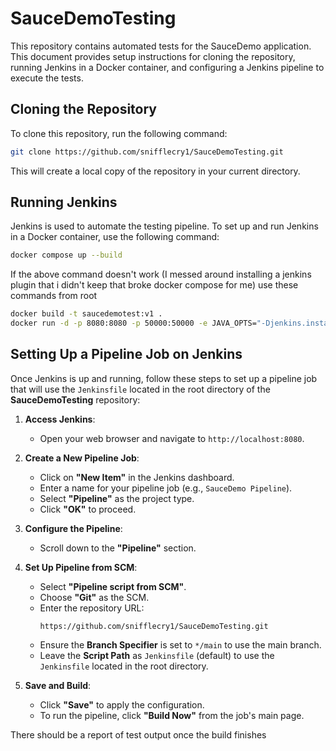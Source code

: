 # SauceDemoTesting

This repository contains automated tests for the SauceDemo application. This document provides setup instructions for cloning the repository, running Jenkins in a Docker container, and configuring a Jenkins pipeline to execute the tests.

## Cloning the Repository
To clone this repository, run the following command:

```bash
git clone https://github.com/snifflecry1/SauceDemoTesting.git
```

This will create a local copy of the repository in your current directory.

## Running Jenkins
Jenkins is used to automate the testing pipeline. To set up and run Jenkins in a Docker container, use the following command:

```bash
docker compose up --build
```

If the above command doesn't work (I messed around installing a jenkins plugin that i didn't keep that broke docker compose for me) use these commands from root

```bash
docker build -t saucedemotest:v1 .
docker run -d -p 8080:8080 -p 50000:50000 -e JAVA_OPTS="-Djenkins.install.runSetupWizard=false" sauceactualdemo:v1
```

## Setting Up a Pipeline Job on Jenkins
Once Jenkins is up and running, follow these steps to set up a pipeline job that will use the `Jenkinsfile` located in the root directory of the **SauceDemoTesting** repository:

1. **Access Jenkins**:
   - Open your web browser and navigate to `http://localhost:8080`.

2. **Create a New Pipeline Job**:
   - Click on **"New Item"** in the Jenkins dashboard.
   - Enter a name for your pipeline job (e.g., `SauceDemo Pipeline`).
   - Select **"Pipeline"** as the project type.
   - Click **"OK"** to proceed.

3. **Configure the Pipeline**:
   - Scroll down to the **"Pipeline"** section.

4. **Set Up Pipeline from SCM**:
   - Select **"Pipeline script from SCM"**.
   - Choose **"Git"** as the SCM.
   - Enter the repository URL:
     ```
     https://github.com/snifflecry1/SauceDemoTesting.git
     ```
   - Ensure the **Branch Specifier** is set to `*/main` to use the main branch.
   - Leave the **Script Path** as `Jenkinsfile` (default) to use the `Jenkinsfile` located in the root directory.

5. **Save and Build**:
   - Click **"Save"** to apply the configuration.
   - To run the pipeline, click **"Build Now"** from the job's main page.

There should be a report of test output once the build finishes

